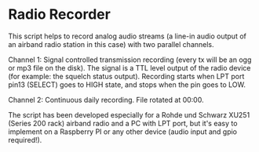 # Radio Recorder

This script helps to record analog audio streams (a line-in audio output of an airband radio station in this case) with two parallel channels.

Channel 1: Signal controlled transmission recording (every tx will be an ogg or mp3 file on the disk). The signal is a TTL level output of the radio device (for example: the squelch status output). Recording starts when LPT port pin13 (SELECT) goes to HIGH state, and stops when the pin goes to LOW.

Channel 2: Continuous daily recording. File rotated at 00:00.

The script has been developed especially for a Rohde und Schwarz XU251 (Series 200 rack) airband radio and a PC with LPT port, but it's easy to implement on a Raspberry PI or any other device (audio input and gpio required!).
